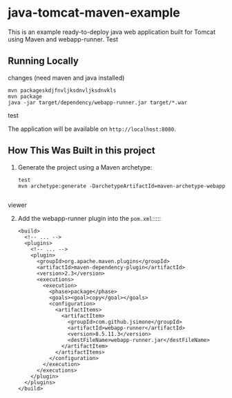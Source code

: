 # java-tomcat-maven-example

This is an example ready-to-deploy java web application built for Tomcat using Maven and webapp-runner.
Test
## Running Locally
changes
(need maven and java installed)

```    
mvn packageskdjfnvljksdnvljksdnvkls
mvn package
java -jar target/dependency/webapp-runner.jar target/*.war
```
test

The application will be available on `http://localhost:8080`.

## How This Was Built in this project

1. Generate the project using a Maven archetype:

   ```
   test
   mvn archetype:generate -DarchetypeArtifactId=maven-archetype-webapp
  
  viewer

2. Add the webapp-runner plugin into the `pom.xml`:::::

   ```
   <build>
     <!-- ... -->
     <plugins>
       <!-- ... -->
       <plugin>
         <groupId>org.apache.maven.plugins</groupId>
         <artifactId>maven-dependency-plugin</artifactId>
         <version>2.3</version>
         <executions>
           <execution>
             <phase>package</phase>
             <goals><goal>copy</goal></goals>
             <configuration>
               <artifactItems>
                 <artifactItem>
                   <groupId>com.github.jsimone</groupId>
                   <artifactId>webapp-runner</artifactId>
                   <version>8.5.11.3</version>
                   <destFileName>webapp-runner.jar</destFileName>
                 </artifactItem>
               </artifactItems>
             </configuration>
           </execution>
         </executions>
       </plugin>
     </plugins>
   </build>
   ```
   
